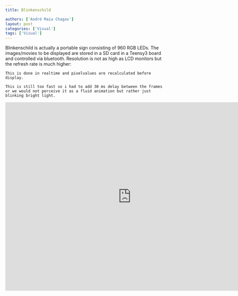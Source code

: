 ```yaml
---
title: Blinkenschild

authors: ['André Maia Chagas']
layout: post
categories: ['Visual']
tags: ['Visual']
---
```



Blinkenschild is actually a portable sign consisting of 960 RGB LEDs. The images/movies to be displayed are stored in a SD card in a Teensy3 board and controlled via bluetooth. Resolution is not as high as LCD monitors but the refresh rate is much higher:

    This is done in realtime and pixelvalues are recalculated before display.

    This is still too fast so i had to add 30 ms delay between the frames or we would not perceive it as a fluid animation but rather just blinking bright light.


<iframe width="790" height="593" src="https://www.youtube.com/embed/VX14pmky07Q" frameborder="0" allow="accelerometer; autoplay; encrypted-media; gyroscope; picture-in-picture" allowfullscreen></iframe>
